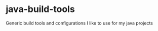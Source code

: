 java-build-tools
================

Generic build tools and configurations I like to use for my java projects
